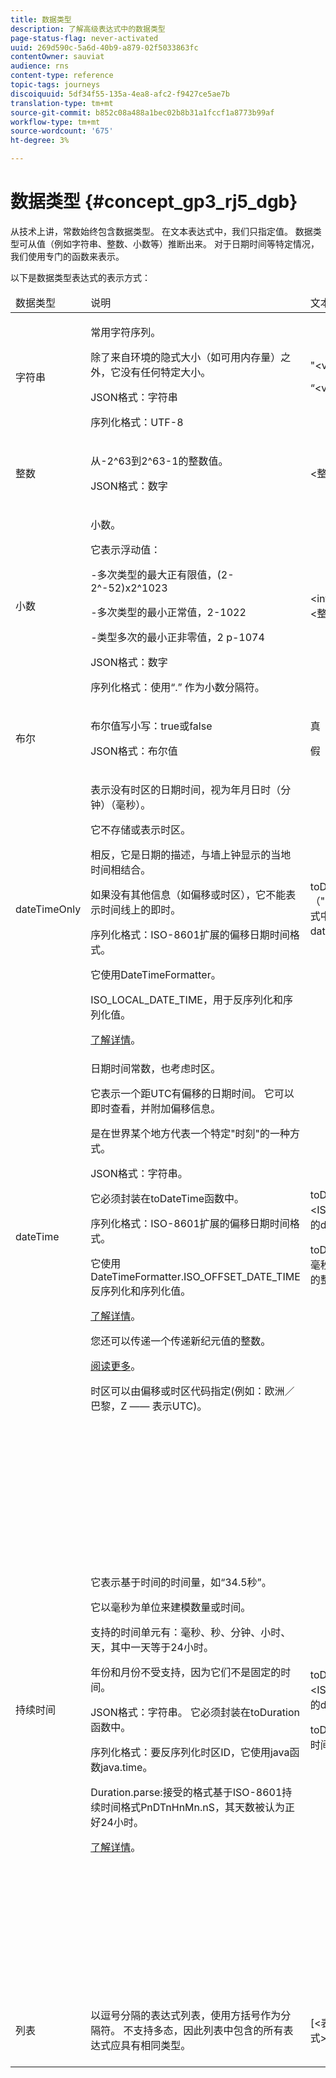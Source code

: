 ```yaml
---
title: 数据类型
description: 了解高级表达式中的数据类型
page-status-flag: never-activated
uuid: 269d590c-5a6d-40b9-a879-02f5033863fc
contentOwner: sauviat
audience: rns
content-type: reference
topic-tags: journeys
discoiquuid: 5df34f55-135a-4ea8-afc2-f9427ce5ae7b
translation-type: tm+mt
source-git-commit: b852c08a488a1bec02b8b31a1fccf1a8773b99af
workflow-type: tm+mt
source-wordcount: '675'
ht-degree: 3%

---
```



# 数据类型 {#concept_gp3_rj5_dgb}

从技术上讲，常数始终包含数据类型。 在文本表达式中，我们只指定值。 数据类型可从值（例如字符串、整数、小数等）推断出来。 对于日期时间等特定情况，我们使用专门的函数来表示。

以下是数据类型表达式的表示方式：

<table>
    <thead>
        <tr>
        <td>数据类型</td>
        <td>说明</td>
        <td>文本表示</td>
        <td>示例</td>
        </tr>
    </thead>
    <tbody>
    <tr>
        <td>字符串</td>
        <td><p>常用字符序列。</p><p>除了来自环境的隐式大小（如可用内存量）之外，它没有任何特定大小。</p><p>JSON格式：字符串</p><p>序列化格式：UTF-8</p></td>
        <td><p>"&lt;value&gt;"</p><p>“&lt;value&gt;”</p></td>
        <td><p><pre>“hello world”</pre></p><p><pre>“hello world”</pre></p></td>
    </tr>
    <tr>
        <td>整数</td>
        <td><p>从-2^63到2^63-1的整数值。</p><p>JSON格式：数字</p></td>
        <td>&lt;整数值&gt;</td>
        <td><p><pre>42</pre></p></td>
    </tr>
    <tr>
        <td>小数</td>
        <td><p>小数。</p><p>它表示浮动值：</p>
        <p>-多次类型的最大正有限值，(2-2^-52)x2^1023</p>
        <p> -多次类型的最小正常值，2-1022</p>
        <p> -类型多次的最小正非零值，2 p-1074</p><p>JSON格式：数字</p><p>序列化格式：使用“.” 作为小数分隔符。</p></td>
        <td>&lt;integer value&gt;。&lt;整数值&gt;</td>
        <td><p><pre>3.14</pre></p></td>
    </tr>
    <tr>
        <td>布尔</td>
        <td><p>布尔值写小写：true或false</p><p>JSON格式：布尔值</p></td>
        <td><p>真</p><p>假</p></td>
        <td><p><pre>真</pre></p></td>
    </tr>
    <tr>
        <td>dateTimeOnly</td>
        <td><p>表示没有时区的日期时间，视为年月日时（分钟）（毫秒）。</p><p>它不存储或表示时区。</p><p>相反，它是日期的描述，与墙上钟显示的当地时间相结合。</p><p>如果没有其他信息（如偏移或时区），它不能表示时间线上的即时。</p><p>序列化格式：ISO-8601扩展的偏移日期时间格式。</p><p>它使用DateTimeFormatter。</p><p>ISO_LOCAL_DATE_TIME，用于反序列化和序列化值。</p> <a href="https://docs.oracle.com/javase/8/docs/api/java/time/format/DateTimeFormatter.html#ISO_LOCAL_DATE_TIME">了解详情</a>。</td>
        <td><p>toDateTimeOnly（"&lt;ISO-8601格式中的dateTimeOnly&gt;"）</p></td>
        <td></td>
    </tr>
    <tr>
        <td>dateTime</td>
        <td><p>日期时间常数，也考虑时区。</p><p>它表示一个距UTC有偏移的日期时间。 它可以即时查看，并附加偏移信息。 </p><p>是在世界某个地方代表一个特定"时刻"的一种方式。</p><p>JSON格式：字符串。</p><p> 它必须封装在toDateTime函数中。</p><p>
        序列化格式：ISO-8601扩展的偏移日期时间格式。</p><p> 它使用DateTimeFormatter.ISO_OFFSET_DATE_TIME反序列化和序列化值。</p> <a href="https://docs.oracle.com/javase/8/docs/api/java/time/format/DateTimeFormatter.html#ISO_OFFSET_DATE_TIME">了解详情</a>。 
        <p>您还可以传递一个传递新纪元值的整数。</p> <a href="https://www.epochconverter.com/">阅读更多</a>。</p>
        <p>时区可以由偏移或时区代码指定(例如：欧洲／巴黎，Z —— 表示UTC)。</p></td>
        <td><p>toDateTime（"&lt;ISO-8601格式中的dateTime&gt;"）</p>
        <p>toDateTime（&lt;以毫秒为单位的纪元的整数值&gt;）</p></td>
        <td><p><pre>toDateTime("1977-04-22T06:00:00Z")</pre></p><p><pre>toDateTime</pre></p><p><pre>(“2011-12-03T15:15:30Z”)</pre></p><p><pre>toDateTime</pre></p><p><pre>(“2011-12-03T15:15:30.123Z”)</pre></p><p><pre>toDateTime</pre></p><p><pre>("2011-12-03T15:15:30.123+02:00")</pre></p>
        <p><pre>toDateTime</pre></p><p><pre>(“2011-12-03T15:15:30.123-00:20”)</pre></p><p><pre>toDateTime(1560762190189)</pre></p></td>
    </tr>
    <tr>
        <td>持续时间</td>
        <td><p>它表示基于时间的时间量，如“34.5秒”。</p><p> 它以毫秒为单位来建模数量或时间。</p><p>支持的时间单元有：毫秒、秒、分钟、小时、天，其中一天等于24小时。</p><p> 年份和月份不受支持，因为它们不是固定的时间。</p><p>JSON格式：字符串。 它必须封装在toDuration函数中。</p><p>序列化格式：要反序列化时区ID，它使用java函数java.time。</p><p>Duration.parse:接受的格式基于ISO-8601持续时间格式PnDTnHnMn.nS，其天数被认为正好24小时。</p><a href="https://docs.oracle.com/javase/8/docs/api/java/time/Duration.html#parse-java.lang.CharSequence-">了解详情</a>。</td>
        <td><p>toDuration（"&lt;ISO-8601格式中的duration&gt;"）</p><p>toDuration(&lt;持续时间（毫秒）)</p></td>
        <td><p><pre>toDuration("PT5S")// 5秒</pre></p>
        <p><pre>toDuration(500)// </pre></p>
        <p><pre>500ms</pre></p>
        <p><pre>toDuration("PT20.345S") </pre></p>
        <p><pre>—以“20.345秒”的形式分解</pre></p>
        <p><pre>toDuration("PT15M") </pre></p>
        <p><pre> —“15分钟”</pre></p>
        <p><pre>（其中一分钟为60秒）</pre></p>
        <p><pre>toDuration("PT10H") </pre></p>
        <p><pre>—作为“10小时”的解囊</pre></p>
        <p><pre>（其中一小时为3600秒）</pre></p>
        <p><pre>toDuration("P2D") </pre></p>
        <p><pre>—“2天”</pre></p>
        <p><pre>(其中， </pre></p>
        <p><pre>24小时或86400秒)</pre></p>
        <p><pre>toDuration("P2DT3H4M") </pre></p>
        <p><pre>— Pars as</pre></p>
        <p><pre>“2天，3小时，4分钟”</pre></p>
        <p><pre>toDuration("P-6H3M") </pre></p>
        <p><pre>— Pars as</pre></p>
        <p><pre>"-6小时+3分钟"</pre></p>
        <p><pre>toDuration("-P6H3M") </pre></p>
        <p><pre>— Pars as</pre></p>
        <p><pre>“-6小时-3分钟”</pre></p>
        <p><pre>toDuration("-P-6H+3M") </pre></p>
        <p><pre>— Pars as</pre></p>
        <p><pre>"+6小时-3分钟"</pre></p></td>
    </tr>
    <tr>
        <td>列表</td>
        <td>以逗号分隔的表达式列表，使用方括号作为分隔符。 不支持多态，因此列表中包含的所有表达式应具有相同类型。</td>
        <td>[&lt;表达式&gt;, &lt;表达式&gt;, ... ]</td>
        <td><p><pre>["value1","value2"]</pre></p><p><pre>[3,5]</pre></p><p><pre>[toDuration(500),toDuration(800)]</pre></p></td>
    </tr>
    </tbody>
</table>
